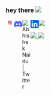 ### hey there <img src="https://media.giphy.com/media/hvRJCLFzcasrR4ia7z/giphy.gif" width="25px">
<a href="https://www.instagram.com/yelinaung.me/">
  <img align="left" alt="Ye's Instagram" width="22px" src="https://raw.githubusercontent.com/aungyelin/aungyelin/main/assets/Instagram.svg" />
</a>
<a href="https://discord.gg/XTW52Kt">
  <img align="left" alt="Ye's Discord" width="22px" src="https://raw.githubusercontent.com/aungyelin/aungyelin/main/assets/discord.svg" />
</a>
<a href="https://twitter.com/yelinaung">
  <img align="left" alt="Abhishek Naidu | Twitter" width="22px" src="https://raw.githubusercontent.com/peterthehan/peterthehan/master/assets/twitter.svg" />
</a>
<a href="https://www.linkedin.com/in/aungyelin/">
  <img align="left" alt="Ye's LinkedIN" width="22px" src="https://raw.githubusercontent.com/aungyelin/aungyelin/main/assets/linkedin.svg" />
</a>

![](https://visitor-badge.glitch.me/badge?page_id=aungyelin.aungyelin)
<br/>
<p align="left">
  <a href="https://www.yelinaung.site/" target="_blank">
  <img width="49%" src="https://github-readme-stats.vercel.app/api?username=aungyelin&show_icons=true&theme=dark&hide_border=true&count_private=true" />
  <img width="49%" src="https://github-readme-streak-stats.herokuapp.com/?user=aungyelin&theme=dark&hide_border=true" />
  </a>
</p>
<br>
